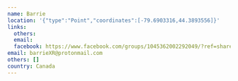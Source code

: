 ```yaml
---
name: Barrie
location: '{"type":"Point","coordinates":[-79.6903316,44.3893556]}'
links:
  others: 
  email: 
  facebook: https://www.facebook.com/groups/1045362002292049/?ref=share
email: barrieXR@protonmail.com
others: []
country: Canada
---
```

